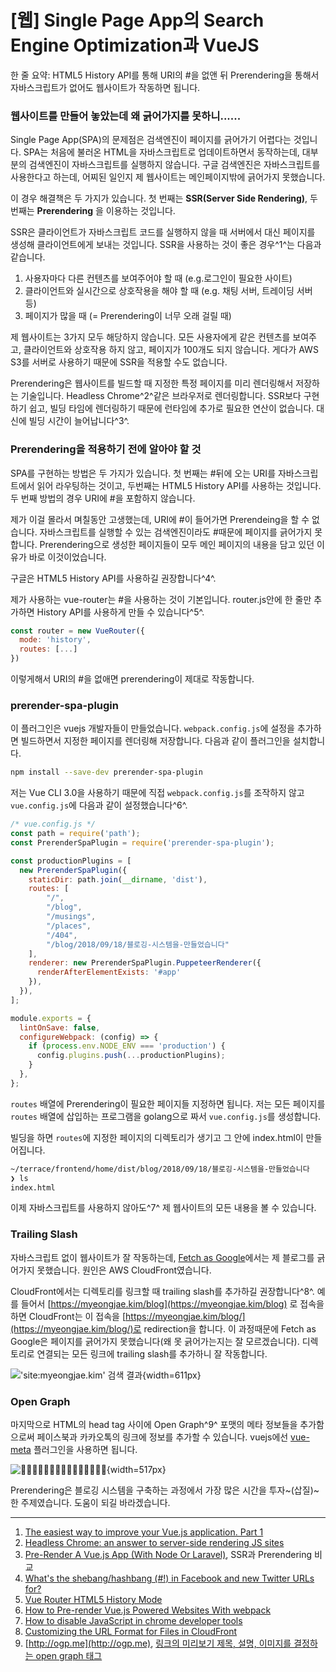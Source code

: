 # [웹] Single Page App의 Search Engine Optimization과 VueJS

한 줄 요약: HTML5 History API를 통해 URI의 #을 없앤 뒤 Prerendering을 통해서 자바스크립트가 없어도 웹사이트가 작동하면 됩니다.

### 웹사이트를 만들어 놓았는데 왜 긁어가지를 못하니......

Single Page App(SPA)의 문제점은 검색엔진이 페이지를 긁어가기 어렵다는 것입니다. SPA는 처음에 불러온 HTML을 자바스크립트로 업데이트하면서 동작하는데, 대부분의 검색엔진이 자바스크립트를 실행하지 않습니다. 구글 검색엔진은 자바스크립트를 사용한다고 하는데, 어찌된 일인지 제 웹사이트는 메인페이지밖에 긁어가지 못했습니다.

이 경우 해결책은 두 가지가 있습니다. 첫 번째는 **SSR(Server Side Rendering)**, 두 번째는 **Prerendering** 을 이용하는 것입니다.

SSR은 클라이언트가 자바스크립트 코드를 실행하지 않을 때 서버에서 대신 페이지를 생성해 클라이언트에게 보내는 것입니다. SSR을 사용하는 것이 좋은 경우^1^는 다음과 같습니다.

1. 사용자마다 다른 컨텐츠를 보여주어야 할 때 (e.g.로그인이 필요한 사이트)
2. 클라이언트와 실시간으로 상호작용을 해야 할 때 (e.g. 채팅 서버, 트레이딩 서버 등)
3. 페이지가 많을 때 (= Prerendering이 너무 오래 걸릴 때)

제 웹사이트는 3가지 모두 해당하지 않습니다. 모든 사용자에게 같은 컨텐츠를 보여주고, 클라이언트와 상호작용 하지 않고, 페이지가 100개도 되지 않습니다. 게다가 AWS S3를 서버로 사용하기 때문에 SSR을 적용할 수도 없습니다.

Prerendering은 웹사이트를 빌드할 때 지정한 특정 페이지를 미리 렌더링해서 저장하는 기술입니다. Headless Chrome^2^같은 브라우저로 렌더링합니다. SSR보다 구현하기 쉽고, 빌딩 타임에 렌더링하기 때문에 런타임에 추가로 필요한 연산이 없습니다. 대신에 빌딩 시간이 늘어납니다^3^.

### Prerendering을 적용하기 전에 알아야 할 것

SPA를 구현하는 방법은 두 가지가 있습니다. 첫 번째는 #뒤에 오는 URI를 자바스크립트에서 읽어 라우팅하는 것이고, 두번째는 HTML5 History API를 사용하는 것입니다. 두 번째 방법의 경우 URI에 #을 포함하지 않습니다.

제가 이걸 몰라서 며칠동안 고생했는데, URI에 #이 들어가면 Prerendeing을 할 수 없습니다. 자바스크립트를 실행할 수 있는 검색엔진이라도 #때문에 페이지를 긁어가지 못합니다. Prerendering으로 생성한 페이지들이 모두 메인 페이지의 내용을 담고 있던 이유가 바로 이것이었습니다.

구글은 HTML5 History API를 사용하길 권장합니다^4^.

제가 사용하는 vue-router는 #을 사용하는 것이 기본입니다. router.js안에 한 줄만 추가하면 History API를 사용하게 만들 수 있습니다^5^.

```javascript
const router = new VueRouter({
  mode: 'history',
  routes: [...]
})
```

이렇게해서 URI의 #을 없애면 prerendering이 제대로 작동합니다.

### prerender-spa-plugin

이 플러그인은 vuejs 개발자들이 만들었습니다. `webpack.config.js`에 설정을 추가하면 빌드하면서 지정한 페이지를 렌더링해 저장합니다. 다음과 같이 플러그인을 설치합니다.

```bash
npm install --save-dev prerender-spa-plugin
```

저는 Vue CLI 3.0을 사용하기 때문에 직접 `webpack.config.js`를 조작하지 않고 `vue.config.js`에 다음과 같이 설정했습니다^6^.

```javascript
/* vue.config.js */
const path = require('path');
const PrerenderSpaPlugin = require('prerender-spa-plugin');

const productionPlugins = [
  new PrerenderSpaPlugin({
    staticDir: path.join(__dirname, 'dist'),
    routes: [
        "/",
        "/blog",
        "/musings",
        "/places",
        "/404",
        "/blog/2018/09/18/블로깅-시스템을-만들었습니다"
    ],
    renderer: new PrerenderSpaPlugin.PuppeteerRenderer({
      renderAfterElementExists: '#app'
    }),
  }),
];

module.exports = {
  lintOnSave: false,
  configureWebpack: (config) => {
    if (process.env.NODE_ENV === 'production') {
      config.plugins.push(...productionPlugins);
    }
  },
};
```

`routes` 배열에 Prerendering이 필요한 페이지들 지정하면 됩니다. 저는 모든 페이지를 `routes` 배열에 삽입하는 프로그램을 golang으로 짜서 `vue.config.js`를 생성합니다.

빌딩을 하면 `routes`에 지정한 페이지의 디렉토리가 생기고 그 안에 index.html이 만들어집니다.

```bash
~/terrace/frontend/home/dist/blog/2018/09/18/블로깅-시스템을-만들었습니다
❯ ls
index.html
```

이제 자바스크립트를 사용하지 않아도^7^ 제 웹사이트의 모든 내용을 볼 수 있습니다.

### Trailing Slash

자바스크립트 없이 웹사이트가 잘 작동하는데, [Fetch as Google](https://www.google.com/webmasters/tools/googlebot-fetch)에서는 제 블로그를 긁어가지 못했습니다. 원인은 AWS CloudFront였습니다.

CloudFront에서는 디렉토리를 링크할 때 trailing slash를 추가하길 권장합니다^8^. 예를 들어서 [https://myeongjae.kim/blog](https://myeongjae.kim/blog) 로 접속을 하면 CloudFront는 이 접속을 [https://myeongjae.kim/blog/](https://myeongjae.kim/blog/)로 redirection을 합니다. 이 과정때문에 Fetch as Google은 페이지를 긁어가지 못했습니다(왜 못 긁어가는지는 잘 모르겠습니다). 디렉토리로 연결되는 모든 링크에 trailing slash를 추가하니 잘 작동합니다.

!['site:myeongjae.kim' 검색 결과](https://cdn.myeongjae.kim/blog/2018/09/google_search_result.png){width=611px}

### Open Graph

마지막으로 HTML의 head tag 사이에 Open Graph^9^ 포맷의 메타 정보들을 추가함으로써 페이스북과 카카오톡의 링크에 정보를 추가할 수 있습니다. vuejs에선 [vue-meta](https://github.com/declandewet/vue-meta) 플러그인을 사용하면 됩니다.

![🙈🙈🙈🙈🙈🙈🙈🙈🙈🙈🙈🙈🙈🙈🙈](https://cdn.myeongjae.kim/blog/2018/09/fb-meta.png){width=517px}

Prerendering은 블로깅 시스템을 구축하는 과정에서 가장 많은 시간을 투자~(삽질)~한 주제였습니다. 도움이 되길 바라겠습니다.

------

1. [The easiest way to improve your Vue.js application. Part 1](https://codeburst.io/the-easiest-way-to-improve-your-vue-js-application-part-1-51f068652872)
2. [Headless Chrome: an answer to server-side rendering JS sites](https://developers.google.com/web/tools/puppeteer/articles/ssr)
3. [Pre-Render A Vue.js App (With Node Or Laravel)](https://vuejsdevelopers.com/2017/04/01/vue-js-prerendering-node-laravel/), SSR과 Prerendering 비교
4. [What's the shebang/hashbang (#!) in Facebook and new Twitter URLs for?](https://stackoverflow.com/questions/3009380/whats-the-shebang-hashbang-in-facebook-and-new-twitter-urls-for)
5. [Vue Router HTML5 History Mode](https://router.vuejs.org/guide/essentials/history-mode.html#example-server-configurations)
6. [How to Pre-render Vue.js Powered Websites With webpack](https://markus.oberlehner.net/blog/how-to-pre-render-vue-powered-websites-with-webpack/)
7. [How to disable JavaScript in chrome developer tools](https://stackoverflow.com/questions/13405383/how-to-disable-javascript-in-chrome-developer-tools)
8. [Customizing the URL Format for Files in CloudFront](https://docs.aws.amazon.com/AmazonCloudFront/latest/DeveloperGuide/LinkFormat.html)
9. [http://ogp.me](http://ogp.me), [링크의 미리보기 제목, 설명, 이미지를 결정하는 open graph 태그](http://blog.ab180.co/open-graph-as-a-website-preview/)

